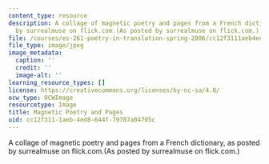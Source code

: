 ```yaml
---
content_type: resource
description: A collage of magnetic poetry and pages from a French dictionary, as posted
  by surrealmuse on flick.com.(As posted by surrealmuse on flick.com.)
file: /courses/es-261-poetry-in-translation-spring-2006/cc12f3111aeb4ed8644f79787a04705c_magpoetry.jpg
file_type: image/jpeg
image_metadata:
  caption: ''
  credit: ''
  image-alt: ''
learning_resource_types: []
license: https://creativecommons.org/licenses/by-nc-sa/4.0/
ocw_type: OCWImage
resourcetype: Image
title: Magnetic Poetry and Pages
uid: cc12f311-1aeb-4ed8-644f-79787a04705c
---
```

A collage of magnetic poetry and pages from a French dictionary, as posted by surrealmuse on flick.com.(As posted by surrealmuse on flick.com.)
